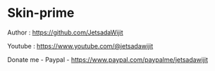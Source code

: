 # Skin-prime

Author  :   https://github.com/JetsadaWijit

Youtube :   https://www.youtube.com/@jetsadawijit

Donate me - Paypal - https://www.paypal.com/paypalme/jetsadawijit
